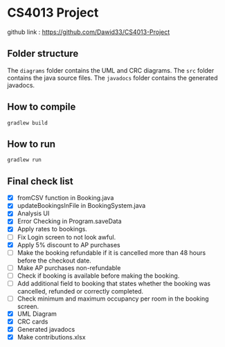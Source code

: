 # CS4013 Project

github link : https://github.com/Dawid33/CS4013-Project

## Folder structure
The `diagrams` folder contains the UML and CRC diagrams.
The `src` folder contains the java source files.
The `javadocs` folder contains the generated javadocs.

## How to compile
```
gradlew build
```

## How to run
```
gradlew run
```

## Final check list
- [x] fromCSV function in Booking.java
- [x] updateBookingsInFile in BookingSystem.java
- [x] Analysis UI
- [x] Error Checking in Program.saveData
- [x] Apply rates to bookings.
- [ ] Fix Login screen to not look awful.
- [x] Apply 5% discount to AP purchases
- [ ] Make the booking refundable if it is cancelled more than 48 hours before the checkout date.
- [ ] Make AP purchases non-refundable
- [ ] Check if booking is available before making the booking.
- [ ] Add additional field to booking that states whether the booking was cancelled, refunded or correctly completed.
- [ ] Check minimum and maximum occupancy per room in the booking screen.
- [x] UML Diagram
- [x] CRC cards
- [x] Generated javadocs
- [x] Make contributions.xlsx
